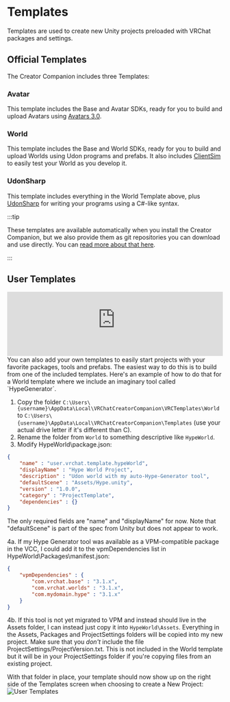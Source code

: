 # Templates
Templates are used to create new Unity projects preloaded with VRChat packages and settings.

## Official Templates
The Creator Companion includes three Templates:

### Avatar
This template includes the Base and Avatar SDKs, ready for you to build and upload Avatars using [Avatars 3.0](https://docs.vrchat.com/docs/avatars-30).

### World
This template includes the Base and World SDKs, ready for you to build and upload Worlds using Udon programs and prefabs. It also includes [ClientSim](https://clientsim.docs.vrchat.com/) to easily test your World as you develop it.

### UdonSharp
This template includes everything in the World Template above, plus [UdonSharp](https://github.com/vrchat-community/UdonSharp) for writing your programs using a C#-like syntax.

:::tip

These templates are available automatically when you install the Creator Companion, but we also provide them as git repositories you can download and use directly.
You can [read more about that here](/guides/using-project-template-repos).

:::

## User Templates
<iframe width="100%" class="ratio-16-by-9" src="https://www.youtube-nocookie.com/embed/_hK7FIJ1gTU" title="YouTube video player" frameborder="0" allow="clipboard-write; encrypted-media; picture-in-picture; web-share" allowfullscreen></iframe>
You can also add your own templates to easily start projects with your favorite packages, tools and prefabs. The easiest way to do this is to build from one of the included templates. Here's an example of how to do that for a World template where we include an imaginary tool called `HypeGenerator`. 

1. Copy the folder `C:\Users\{username}\AppData\Local\VRChatCreatorCompanion\VRCTemplates\World` to `C:\Users\{username}\AppData\Local\VRChatCreatorCompanion\Templates` (use your actual drive letter if it's different than C).
2. Rename the folder from `World` to something descriptive like `HypeWorld`.
3. Modify HypeWorld\package.json:

```json
{
	"name" : "user.vrchat.template.hypeWorld",
	"displayName" : "Hype World Project",
	"description" : "Udon world with my auto-Hype-Generator tool",
	"defaultScene" : "Assets/Hype.unity",
	"version" : "1.0.0",
	"category" : "ProjectTemplate",
	"dependencies" : {}
}
```
The only required fields are "name" and "displayName" for now. Note that "defaultScene" is part of the spec from Unity but does not appear to work.

4a. If my Hype Generator tool was available as a VPM-compatible package in the VCC, I could add it to the vpmDependencies list in HypeWorld\Packages\manifest.json:
```json
{
	"vpmDependencies" : {
		"com.vrchat.base" : "3.1.x",
		"com.vrchat.worlds" : "3.1.x",
		"com.mydomain.hype" : "3.1.x"
	}
}
```
4b. If this tool is not yet migrated to VPM and instead should live in the Assets folder, I can instead just copy it into `HypeWorld\Assets`. Everything in the Assets, Packages and ProjectSettings folders will be copied into my new project. Make sure that you *don't* include the file ProjectSettings/ProjectVersion.txt. This is not included in the World template but it will be in your ProjectSettings folder if you're copying files from an existing project.

With that folder in place, your template should now show up on the right side of the Templates screen when choosing to create a New Project:
![User Templates](/images/user-templates.png)
